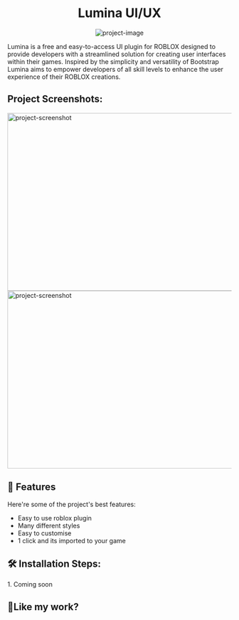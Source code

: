 <h1 align="center" id="title">Lumina UI/UX</h1>

<p align="center"><img src="https://socialify.git.ci/protekti/Lumina/image?description=1&amp;descriptionEditable=Lumina%20is%20a%20free%20and%20easy-to-access%20UI%20plugin%20for%20ROBLOX%2C%20designed%20to%20provide%20developers%20with%20a%20streamlined%20solution%20for%20creating%20user%20interfaces%20within%20their%20games.%20Inspired%20by%20the%20simplicity%20and%20versatility%20of%20Bootstrap%2C%20Lumina%20aims%20to%20empower%20developers%20of%20all%20skill%20levels%20to%20enhance%20the%20user%20experience%20of%20their%20ROBLOX%20creations.&amp;font=Inter&amp;forks=1&amp;issues=1&amp;language=1&amp;name=1&amp;owner=1&amp;pattern=Solid&amp;pulls=1&amp;stargazers=1&amp;theme=Auto" alt="project-image"></p>

<p id="description">Lumina is a free and easy-to-access UI plugin for ROBLOX designed to provide developers with a streamlined solution for creating user interfaces within their games. Inspired by the simplicity and versatility of Bootstrap Lumina aims to empower developers of all skill levels to enhance the user experience of their ROBLOX creations.</p>

<h2>Project Screenshots:</h2>

<img src="https://cdn.discordapp.com/attachments/799660302626586625/1235607851121119285/Zrzut_ekranu_2676.png?ex=6634fcfc&amp;is=6633ab7c&amp;hm=537e2b617ad6402df135ec6c0bd76f53ceaf7950912c2d335222be10add0ac4e&amp;" alt="project-screenshot" width="100" height="1/">

<img src="https://cdn.discordapp.com/attachments/799660302626586625/1235608181128826890/Zrzut_ekranu_2677.png?ex=6634fd4a&amp;is=6633abca&amp;hm=1af98788a0e6f7c671ee676d96185000445dcb67538ba05400ed3a7cc375def3&amp;" alt="project-screenshot" width="1000" height="400/">

<img src="https://cdn.discordapp.com/attachments/799660302626586625/1235608181410107393/Zrzut_ekranu_2678.png?ex=6634fd4a&amp;is=6633abca&amp;hm=c83957486208e18fc5788bae43d8e2bd1644fa0e5585bcd29053dc4c5cbf7060&amp;" alt="project-screenshot" width="1000" height="400/">

  
  
<h2>🧐 Features</h2>

Here're some of the project's best features:

*   Easy to use roblox plugin
*   Many different styles
*   Easy to customise
*   1 click and its imported to your game

<h2>🛠️ Installation Steps:</h2>

<p>1. Coming soon</p>

<h2>💖Like my work?</h2>

